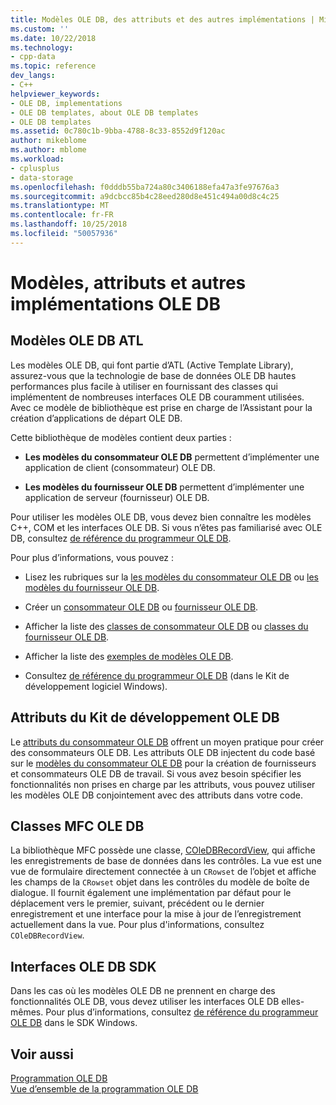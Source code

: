 ```yaml
---
title: Modèles OLE DB, des attributs et des autres implémentations | Microsoft Docs
ms.custom: ''
ms.date: 10/22/2018
ms.technology:
- cpp-data
ms.topic: reference
dev_langs:
- C++
helpviewer_keywords:
- OLE DB, implementations
- OLE DB templates, about OLE DB templates
- OLE DB templates
ms.assetid: 0c780c1b-9bba-4788-8c33-8552d9f120ac
author: mikeblome
ms.author: mblome
ms.workload:
- cplusplus
- data-storage
ms.openlocfilehash: f0dddb55ba724a80c3406188efa47a3fe97676a3
ms.sourcegitcommit: a9dcbcc85b4c28eed280d8e451c494a00d8c4c25
ms.translationtype: MT
ms.contentlocale: fr-FR
ms.lasthandoff: 10/25/2018
ms.locfileid: "50057936"
---
```

# <a name="ole-db-templates-attributes-and-other-implementations"></a>Modèles, attributs et autres implémentations OLE DB

## <a name="atl-ole-db-templates"></a>Modèles OLE DB ATL

Les modèles OLE DB, qui font partie d’ATL (Active Template Library), assurez-vous que la technologie de base de données OLE DB hautes performances plus facile à utiliser en fournissant des classes qui implémentent de nombreuses interfaces OLE DB couramment utilisées. Avec ce modèle de bibliothèque est prise en charge de l’Assistant pour la création d’applications de départ OLE DB.

Cette bibliothèque de modèles contient deux parties :

- **Les modèles du consommateur OLE DB** permettent d’implémenter une application de client (consommateur) OLE DB.

- **Les modèles du fournisseur OLE DB** permettent d’implémenter une application de serveur (fournisseur) OLE DB.

Pour utiliser les modèles OLE DB, vous devez bien connaître les modèles C++, COM et les interfaces OLE DB. Si vous n’êtes pas familiarisé avec OLE DB, consultez [de référence du programmeur OLE DB](/previous-versions/windows/desktop/ms713643).

Pour plus d’informations, vous pouvez :

- Lisez les rubriques sur la [les modèles du consommateur OLE DB](../../data/oledb/ole-db-consumer-templates-cpp.md) ou [les modèles du fournisseur OLE DB](../../data/oledb/ole-db-provider-templates-cpp.md).

- Créer un [consommateur OLE DB](../../data/oledb/creating-an-ole-db-consumer.md) ou [fournisseur OLE DB](../../data/oledb/creating-an-ole-db-provider.md).

- Afficher la liste des [classes de consommateur OLE DB](../../data/oledb/ole-db-consumer-templates-reference.md) ou [classes du fournisseur OLE DB](../../data/oledb/ole-db-provider-templates-reference.md).

- Afficher la liste des [exemples de modèles OLE DB](https://github.com/Microsoft/VCSamples).

- Consultez [de référence du programmeur OLE DB](/previous-versions/windows/desktop/ms713643) (dans le Kit de développement logiciel Windows).

## <a name="ole-db-attributes"></a>Attributs du Kit de développement OLE DB

Le [attributs du consommateur OLE DB](../../windows/ole-db-consumer-attributes.md) offrent un moyen pratique pour créer des consommateurs OLE DB. Les attributs OLE DB injectent du code basé sur le [modèles du consommateur OLE DB](../../data/oledb/ole-db-consumer-templates-reference.md) pour la création de fournisseurs et consommateurs OLE DB de travail. Si vous avez besoin spécifier les fonctionnalités non prises en charge par les attributs, vous pouvez utiliser les modèles OLE DB conjointement avec des attributs dans votre code.

## <a name="mfc-ole-db-classes"></a>Classes MFC OLE DB

La bibliothèque MFC possède une classe, [COleDBRecordView](../../mfc/reference/coledbrecordview-class.md), qui affiche les enregistrements de base de données dans les contrôles. La vue est une vue de formulaire directement connectée à un `CRowset` de l’objet et affiche les champs de la `CRowset` objet dans les contrôles du modèle de boîte de dialogue. Il fournit également une implémentation par défaut pour le déplacement vers le premier, suivant, précédent ou le dernier enregistrement et une interface pour la mise à jour de l’enregistrement actuellement dans la vue. Pour plus d'informations, consultez `COleDBRecordView`.

## <a name="ole-db-sdk-interfaces"></a>Interfaces OLE DB SDK

Dans les cas où les modèles OLE DB ne prennent en charge des fonctionnalités OLE DB, vous devez utiliser les interfaces OLE DB elles-mêmes. Pour plus d’informations, consultez [de référence du programmeur OLE DB](/previous-versions/windows/desktop/ms713643) dans le SDK Windows.

## <a name="see-also"></a>Voir aussi

[Programmation OLE DB](../../data/oledb/ole-db-programming.md)<br/>
[Vue d’ensemble de la programmation OLE DB](../../data/oledb/ole-db-programming-overview.md)